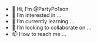 - 👋 Hi, I’m @PartyPo1son
- 👀 I’m interested in ...
- 🌱 I’m currently learning ...
- 💞️ I’m looking to collaborate on ...
- 📫 How to reach me ...

<!---
PartyPo1son/PartyPo1son is a ✨ special ✨ repository because its `README.md` (this file) appears on your GitHub profile.
You can click the Preview link to take a look at your changes.
--->
